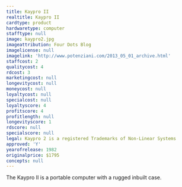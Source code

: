 ```yaml
---
title: Kaypro II
realtitle: Kaypro II
cardtype: product
hardwaretype: computer
stafftype: null
image: kaypro2.jpg
imageattribution: Four Dots Blog
imagelicense: null
imagelink: 'http://www.potenziani.com/2013_05_01_archive.html'
staffcost: 2
qualitycost: 4
rdcost: 3
marketingcost: null
longevitycost: null
moneycost: null
loyaltycost: null
specialcost: null
loyaltyscore: 4
profitscore: 4
profitlength: null
longevityscore: 1
rdscore: null
specialscore: null
legal: Kaypro 2 is a registered Trademarks of Non-Linear Systems
approved: 'Y'
yearofrelease: 1982
originalprice: $1795
concepts: null
---
```


The Kaypro II is a portable computer with a rugged inbuilt case.
